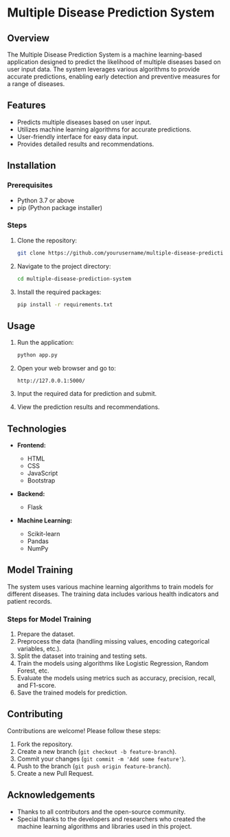 # Multiple Disease Prediction System

## Overview

The Multiple Disease Prediction System is a machine learning-based application designed to predict the likelihood of multiple diseases based on user input data. The system leverages various algorithms to provide accurate predictions, enabling early detection and preventive measures for a range of diseases.

## Features

- Predicts multiple diseases based on user input.
- Utilizes machine learning algorithms for accurate predictions.
- User-friendly interface for easy data input.
- Provides detailed results and recommendations.

## Installation

### Prerequisites

- Python 3.7 or above
- pip (Python package installer)

### Steps

1. Clone the repository:

    ```bash
    git clone https://github.com/yourusername/multiple-disease-prediction-system.git
    ```

2. Navigate to the project directory:

    ```bash
    cd multiple-disease-prediction-system
    ```

3. Install the required packages:

    ```bash
    pip install -r requirements.txt
    ```

## Usage

1. Run the application:

    ```bash
    python app.py
    ```

2. Open your web browser and go to:

    ```
    http://127.0.0.1:5000/
    ```

3. Input the required data for prediction and submit.

4. View the prediction results and recommendations.

## Technologies

- **Frontend:**
  - HTML
  - CSS
  - JavaScript
  - Bootstrap

- **Backend:**
  - Flask

- **Machine Learning:**
  - Scikit-learn
  - Pandas
  - NumPy

## Model Training

The system uses various machine learning algorithms to train models for different diseases. The training data includes various health indicators and patient records.

### Steps for Model Training

1. Prepare the dataset.
2. Preprocess the data (handling missing values, encoding categorical variables, etc.).
3. Split the dataset into training and testing sets.
4. Train the models using algorithms like Logistic Regression, Random Forest, etc.
5. Evaluate the models using metrics such as accuracy, precision, recall, and F1-score.
6. Save the trained models for prediction.

## Contributing

Contributions are welcome! Please follow these steps:

1. Fork the repository.
2. Create a new branch (`git checkout -b feature-branch`).
3. Commit your changes (`git commit -m 'Add some feature'`).
4. Push to the branch (`git push origin feature-branch`).
5. Create a new Pull Request.


## Acknowledgements

- Thanks to all contributors and the open-source community.
- Special thanks to the developers and researchers who created the machine learning algorithms and libraries used in this project.
